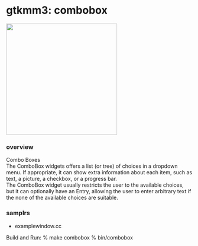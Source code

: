 gtkmm3: combobox
===============

<image src="https://raw.githubusercontent.com/ohwada/MAC_cpp_Samples/master/gtkmm3/screenshots/combobox.png" width="300" /> 

### overview
Combo Boxes  
The ComboBox widgets offers a list (or tree) of choices in a dropdown menu. If appropriate, it can show extra information about each item, such as text, a picture, a checkbox, or a progress bar.   
The ComboBox widget usually restricts the user to the available choices, but it can optionally have an Entry, allowing the user to enter arbitrary text if the none of the available choices are suitable.  

### samplrs
- examplewindow.cc

Build and Run:
% make combobox
% bin/combobox
